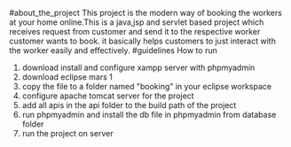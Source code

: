 #about_the_project
This project is the modern way of booking the workers at your home online.This is a java,jsp and servlet based project which receives request from customer and send it to the respective worker customer wants to book. it basically helps customers to just interact with the worker easily and effectively.
#guidelines
How to run
1. download install and configure xampp server with phpmyadmin
2. download eclipse mars 1
3. copy the file to a folder named "booking" in your eclipse workspace
4. configure apache tomcat server for the project
5. add all apis in the api folder to the build path of the project
6. run phpmyadmin and install the db file in phpmyadmin from database folder
7. run the project on server
